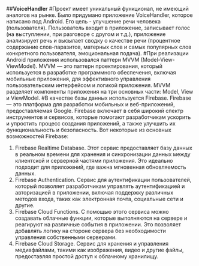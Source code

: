##**VoiceHandler**
    #Проект имеет уникальный функционал, не имеющий аналогов на рынке. Было придумано приложение VoiceHandler, которое написано под Android. Его цель - улучшение речи человека (пользователя). Пользователь входит в приложение, записывает голос (на выступлении, при разговоре с другом и т.д.), приложение анализирует речь и высылает сводку о качестве речи (процентное содержание слов-паразитов, матерных слов и самых популярных слов конкретного пользователя, эмоциональная подача).
    #При реализации Android приложения использовался паттерн MVVM (Model-View-ViewModel). MVVM — это паттерн проектирования, который используется в разработке программного обеспечения, включая мобильные приложения, для эффективного управления пользовательским интерфейсом и логикой приложения. MVVM разделяет компоненты приложения на три основных части: Model, View и ViewModel.
    #В качестве базы данных используется Firebase. Firebase — это платформа для разработки мобильных и веб-приложений, предоставляемая Google. Firebase включает в себя широкий спектр инструментов и сервисов, которые помогают разработчикам ускорить и упростить процесс создания приложений, а также улучшить их функциональность и безопасность. Вот некоторые из основных возможностей Firebase:
1.	Firebase Realtime Database. Этот сервис предоставляет базу данных в реальном времени для хранения и синхронизации данных между клиентской и серверной частями приложения. Это идеально подходит для приложений, где важна мгновенная обновляемость данных.
2.	Firebase Authentication. Сервис для аутентификации пользователей, который позволяет разработчикам управлять аутентификацией и авторизацией в приложении, включая поддержку различных методов входа, таких как электронная почта, социальные сети и другие.
3.	Firebase Cloud Functions. С помощью этого сервиса можно создавать облачные функции, которые выполняются на сервере и реагируют на различные события в приложении. Это позволяет добавлять логику на стороне сервера без необходимости управления собственными серверами.
4.	Firebase Cloud Storage. Сервис для хранения и управления медиафайлами, такими как изображения, видео и другие файлы, предоставляя простой доступ к облачному хранилищу.


